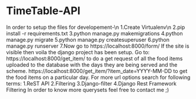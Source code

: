 # TimeTable-API
In order to setup the files for developement-\n
1.Create Virtualenv\n
2.pip install -r requirements.txt
3.python manage.py makemigrations
4.python manage.py migrate
5.python manage.py createsuperuser
6.python manage.py runserver
7.Now go to https://localhost:8000/form/
If the site is visible then voila the django project has been setup.
Go to: https://localhost:8000/get_item/ to do a get request of all the food items uploaded to the database 
       with the days they are being served and the scheme.
       https://localhost:8000/get_item/?item_date=YYYY-MM-DD to get the food items on a particular day.
For more url options search for following terms:
                                      1.ReST API
                                      2.Filtering
                                      3.Django-filter
                                      4.Django Rest Framework Filtering
In order to know more querysets feel free to contact me ;)                                      

